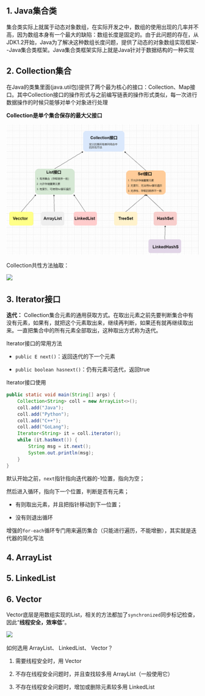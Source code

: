 ## 1. Java集合类

集合类实际上就属于动态对象数组，在实际开发之中，数组的使用出现的几率并不高，因为数组本身有一个最大的缺陷：数组长度是固定的。由于此问题的存在，从JDK1.2开始，Java为了解决这种数组长度问题，提供了动态的对象数组实现框架--Java集合类框架。Java集合类框架实际上就是Java针对于数据结构的一种实现

## 2. Collection集合

在Java的类集里面(java.util包)提供了两个最为核心的接口：Collection、Map接口。其中Collection接口的操作形式与之前编写链表的操作形式类似，每一次进行数据操作的时候只能够对单个对象进行处理

**Collection是单个集合保存的最大父接口**

![](0-List集合.assets/20200810184816.png)

Collection共性方法抽取：

![](https://iqqcode-blog.oss-cn-beijing.aliyuncs.com/img/20200524164822.png)

## 3. Iterator接口

**迭代：** Collection集合元素的通用获取方式。在取出元素之前先要判断集合中有没有元素，如果有，就把这个元素取出来，继续再判断，如果还有就再继续取出来。一直把集合中的所有元素全部取出，这种取出方式称为迭代。

Iterator接口的常用方法

- `public E next()`：返回迭代的下一个元素

- `public boolean hasnext()`：仍有元素可迭代，返回true

Iterator接口使用

```java
public static void main(String[] args) {
    Collection<String> coll = new ArrayList<>();
    coll.add("Java");
    coll.add("Python");
    coll.add("C++");
    coll.add("GoLang");
    Iterator<String> it = coll.iterator();
    while (it.hasNext()) {
        String msg = it.next();
        System.out.println(msg);
    }
}
```

默认开始之前，`next`指针指向迭代器的-1位置，指向为空；

然后进入循环，指向下一个位置，判断是否有元素；

- 有则取出元素，并且把指针移动到下一位置；

- 没有则退出循环

增强的`for-each`循环专门用来遍历集合（只能进行遍历，不能增删），其实就是迭代器的简化写法

## 4. ArrayList

## 5. LinkedList

## 6. Vector

Vector底层是用数组实现的List，相关的方法都加了`synchronized`同步标记检查，因此“**线程安全，效率低**”。

![](https://iqqcode-blog.oss-cn-beijing.aliyuncs.com/img/20200524213133.png)

如何选用 ArrayList、 LinkedList、 Vector？

1. 需要线程安全时，用 Vector

2. 不存在线程安全问题时，并且查找较多用 ArrayList（一般使用它）

3. 不存在线程安全问题时，增加或删除元素较多用 LinkedList
